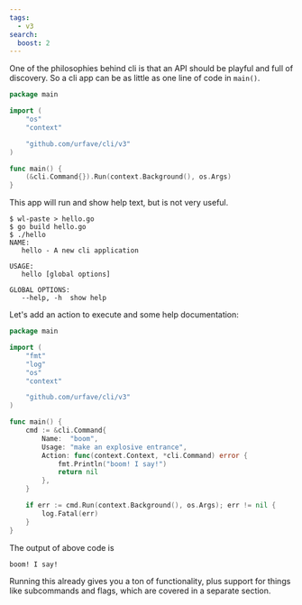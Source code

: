 ```yaml
---
tags:
  - v3
search:
  boost: 2
---
```


One of the philosophies behind cli is that an API should be playful and full of
discovery. So a cli app can be as little as one line of code in `main()`.

<!-- {
  "args": ["&#45;&#45;help"],
  "output": "A new cli application"
} -->
```go
package main

import (
	"os"
	"context"

	"github.com/urfave/cli/v3"
)

func main() {
	(&cli.Command{}).Run(context.Background(), os.Args)
}
```

This app will run and show help text, but is not very useful.

```
$ wl-paste > hello.go
$ go build hello.go
$ ./hello
NAME:
   hello - A new cli application

USAGE:
   hello [global options]

GLOBAL OPTIONS:
   --help, -h  show help
```

Let's add an action to execute and some help documentation:

<!-- {
  "output": "boom! I say!"
} -->
```go
package main

import (
	"fmt"
	"log"
	"os"
	"context"

	"github.com/urfave/cli/v3"
)

func main() {
	cmd := &cli.Command{
		Name:  "boom",
		Usage: "make an explosive entrance",
		Action: func(context.Context, *cli.Command) error {
			fmt.Println("boom! I say!")
			return nil
		},
	}

	if err := cmd.Run(context.Background(), os.Args); err != nil {
		log.Fatal(err)
	}
}
```
The output of above code is 

```
boom! I say!
```

Running this already gives you a ton of functionality, plus support for things
like subcommands and flags, which are covered in a separate section. 
